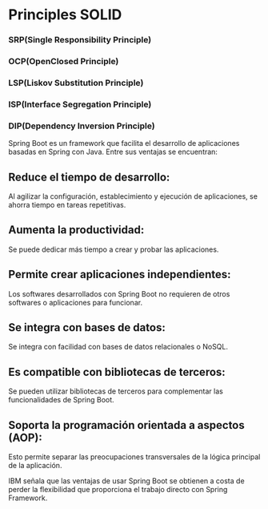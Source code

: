 # Principles SOLID

### SRP(Single Responsibility Principle)
### OCP(OpenClosed Principle)
### LSP(Liskov Substitution Principle)
### ISP(Interface Segregation Principle)
### DIP(Dependency Inversion Principle)

Spring Boot es un framework que facilita el desarrollo de aplicaciones basadas en Spring con Java. 
Entre sus ventajas se encuentran:

## Reduce el tiempo de desarrollo: 
Al agilizar la configuración, establecimiento y ejecución de aplicaciones, se ahorra tiempo 
en tareas repetitivas.

## Aumenta la productividad: 
Se puede dedicar más tiempo a crear y probar las aplicaciones.

## Permite crear aplicaciones independientes:
Los softwares desarrollados con Spring Boot no requieren de otros softwares o aplicaciones para funcionar.

## Se integra con bases de datos: 
Se integra con facilidad con bases de datos relacionales o NoSQL.

## Es compatible con bibliotecas de terceros:
Se pueden utilizar bibliotecas de terceros para complementar las funcionalidades de Spring Boot.

## Soporta la programación orientada a aspectos (AOP): 
Esto permite separar las preocupaciones transversales de la lógica principal de la aplicación.

IBM señala que las ventajas de usar Spring Boot se obtienen a costa de perder la flexibilidad que
proporciona el trabajo directo con Spring Framework.